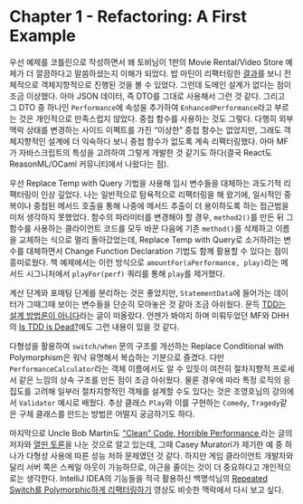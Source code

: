 # Chapter 1 - Refactoring: A First Example

우선 예제를 코틀린으로 작성하면서 왜 토비님이 1판의 Movie Rental/Video Store 예제가 더 깔끔하다고 말씀하셨는지 이해가 되었다. 밥 마틴이
리팩터링한 [결과](https://github.com/unclebob/videostore)를 보니 전체적으로 객체지향적으로 진행된 것을 볼 수 있었다. 그런데 도메인 설계가 없다는
점이 조금 이상했다. 아마 JSON 데이터, 즉 DTO를 그대로 사용해서 그런 것 같다. 그리고 그 DTO 중 하나인 `Performance`에 속성을 추가하여
`EnhancedPerformance`라고 부르는 것은 개인적으로 만족스럽지 않았다. 중첩 함수를 사용하는 것도 그렇다. 다행히 외부 맥락 상태를 변경하는 사이드 이펙트를
가진 “이상한” 중첩 함수는 없었지만, 그래도 객체지향적인 설계에 더 익숙하다 보니 중첩 함수가 없도록 계속 리팩터링했다. 아마 MF가 자바스크립트의 특성을
고려하여 그렇게 개발한 것 같기도 하다(결국 React도 ReasonML/OCaml 커뮤니티에서 나왔다는 점).

우선 Replace Temp with Query 기법을 사용해 임시 변수들을 대체하는 과도기적 리팩터링이 인상 깊었다. 나는 일반적으로 탐욕적으로 리팩터링을 해 왔기에,
일시적인 중복이나 중첩된 메서드 호출을 통해 나중에 메서드 추출이 더 용이하도록 하는 접근법을 미처 생각하지 못했었다. 함수의 파라미터를 변경해야 할 경우,
`method2()`를 만든 뒤 그 함수를 사용하는 클라이언트 코드를 모두 바꾼 다음에 기존 `method()`를 삭제하고 이름을 교체하는 식으로 멀리 돌아갔었는데,
Replace Temp with Query로 소거하려는 변수를 대체하면서 Change Function Declaration 기법도 함께 활용할 수 있다는 점이 흥미로웠다. 책 예제에서는
이런 방식으로 `amountFor(aPerformance, play)`라는 메서드 시그니처에서 `playFor(perf)` 쿼리를 통해 `play`를 제거했다.

계산 단계와 포매팅 단계를 분리하는 것은 좋았지만, `StatementData`에 들어가는 데이터가 그때그때 보이는 변수들을 단순히 모아놓은 것 같아 조금 아쉬웠다.
문득 [TDD는 설계 방법론이 아니다](https://gyuwon.github.io/blog/2019/03/03/tdd-is-not-a-design-methodology.html)라는 글이 떠올랐다.
언젠가 봐야지 하며 미뤄두었던 MF와 DHH의 [Is TDD is Dead?](https://martinfowler.com/articles/is-tdd-dead/)에도 그런 내용이 있을 것 같다.

다형성을 활용하여 `switch/when` 문의 구조를 개선하는 Replace Conditional with Polymorphism은 워낙 유명해서 복습하는 기분으로
즐겼다. 다만 `PerformanceCalculator`라는 객체 이름에서도 알 수 있듯이 여전히 절차지향적 프로세서 같은 느낌의 상속 구조를 만든 점이 조금 아쉬웠다.
물론 경우에 따라 특정 로직의 응집도를 고려해 일부러 절차지향적인 객체를 설계할 수도 있다는 것은 조영호님의 강의에서 `Validator` 예시로 배웠다. 추상 클래스
`Play`와 이를 구현하는 `Comedy`, `Tragedy`같은 구체 클래스를 만드는 방법은 어떨지 궁금하기도 하다.

마지막으로 Uncle Bob Martin도 ["Clean" Code, Horrible Performance
](https://www.computerenhance.com/p/clean-code-horrible-performance)라는 글의
저자와 [열띤 토론](https://github.com/unclebob/cmuratori-discussion)을 나눈 것으로 알고 있는데, 그때 Casey Muratori가 제기한 예 중
하나가 다형성 사용에 따른 성능 저하 문제였던 것 같다. 하지만 게임 클라이언트 개발자와 달리 서버 쪽은 스케일 아웃이 가능하므로, 야근을 줄이는 것이 더
중요하다고 개인적으로는 생각한다. IntelliJ IDEA의 기능들을 적극 활용하신
백명석님의 [Repeated Switch를 Polymorphic하게 리팩터링하기](https://www.youtube.com/watch?v=fUDvgApgySU) 영상도 비슷한 맥락에서 다시
보고 싶다.
